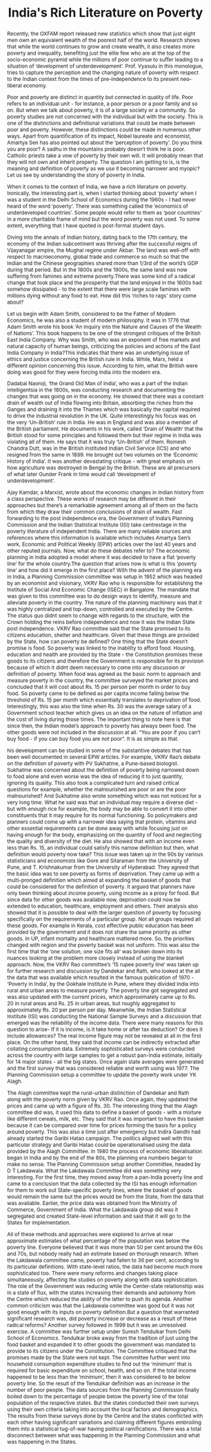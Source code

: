 ---
layout: rip-layout
bg-url: /img/background-project13.png
permalink: /research/tri
year: 2014
authors: Prof. Vinod Vyasulu
title: The emergence of slums - A contemporary view on simulation models.
journal:  
title: India's Rich Literature on Poverty


abstract: Recently, the OXFAM report released new statistics which show that just eight men own an equivalent wealth of the poorest half of the world.  Research shows that while the world continues to grow and create wealth, it also creates more poverty and inequality, benefiting just the elite few who are at the top of the socio-economic pyramid while the millions of poor continue to suffer leading to a situation of ‘development of underdevelopment’. Prof. Vyasulu in this monologue, tries to capture the perception and the changing nature of poverty with respect to the Indian context from the times of  pre-independence to its present neo-liberal economy.<p class="simple-content">Poor and poverty are distinct in quantity but connected in quality of life. Poor refers to an individual unit - for instance, a poor person or a poor family and so on. But when we talk about poverty, it is of a large society or a community. So poverty studies are not concerned with the individual but with the society. This is one of the distinctions and definitional variations that could be made between poor and  poverty. However, these distinctions could be made in numerous other ways. Apart from quantification of its impact, Nobel laureate and economist, Amartya Sen has also pointed out about the ‘perception of poverty’. Do you think you are poor? A sadhu in the mountains probably doesn’t think he is poor. Catholic priests take a vow of poverty by their own will. It will probably mean that they will not own and inherit property. The question I am getting to is, is the meaning and definition of poverty as we use it becoming narrower and myopic? Let us see by understanding the story of poverty in India. </p><p class="simple-content">When it comes to the context of India, we have a rich literature on poverty. Ironically, the interesting part is, when I started thinking about ‘poverty’ when I was a student in the Delhi School of Economics during the 1960s - I had never heard of the word ‘poverty’. There was something called the ‘economics of underdeveloped countries’. Some people would refer to them as ‘poor countries’ in a more charitable frame of mind but the word poverty was not used. To some extent, everything that I have quoted is post-formal student days.</p><p class="simple-content">Diving into the annals of Indian history, dating back to the 17th century, the economy of the Indian subcontinent was thriving after the successful reigns of Vijayanagar empire, the Mughal regime under Akbar. The land was well-off with respect to macroeconomy, global trade and commerce so much so that the Indian and the Chinese geographies shared more than 1/3rd of the world’s GDP during that period. But in the 1800s and the 1900s, the same land was now suffering from famines and extreme poverty.There was some kind of a radical change that took place and the prosperity that the land enjoyed in the 1600s had somehow dissipated - to the extent that there were large scale famines with millions dying without any food to eat. How did this ‘riches to rags’ story come about? </p><p class="simple-content">Let us begin with Adam Smith, considered to be the Father of Modern Economics, he was also a student of modern philosophy. It was in 1776 that Adam Smith wrote his book ‘An Inquiry into the Nature and Causes of the Wealth of Nations’. This book happens to be one of the  strongest critiques of the British East India Company. Why was Smith, who was an exponent of free markets and natural capacity of human beings, criticizing the policies and actions of the East India Company in India?This indicates that there was an underlying issue of ethics and justice concerning the British rule in India. While, Marx, held a different opinion concerning this issue. According to him, what the British were doing was good for they were forcing India into the modern era.</p><p class="simple-content">Dadabai Naoroji, ‘the Grand Old Man of India’, who was a part of the Indian intelligentsia in the 1800s, was conducting research and documenting the changes that was going on in the economy. He showed that there was a constant drain of wealth out of India flowing into Britain, absorbing the riches from the Ganges and draining it into the Thames which was basically the capital required to drive the industrial revolution in the UK. Quite interestingly his focus was on the very ‘Un-British’ rule in India. He was in England and was also a member of the British parliament. He documents in his work, called ‘Drain of Wealth’ that the British stood for some principles and followed them but their regime in India was violating all of them. He says that it was truly ‘Un-British’ of them. Romesh Chandra Dutt, was in the British instituted Indian Civil Service (ICS) and who resigned from the same in 1899. He brought out two volumes on the ‘Economic History of India’. It was another devastating critique - with great emphasis on how agriculture was destroyed in Bengal by the British. These are all precursors of what later Gunder Frank in time would call ‘development of underdevelopment’.</p><p class="simple-content">Ajay Kamdar, a Marxist, wrote about the economic changes in Indian history from a class perspective. These works of research may be different in their approaches but there’s a remarkable agreement among all of them on the facts from which they draw their common conclusions of drain of wealth. Fast forwarding to the post independence era, the Government of India’s Planning Commission and the Indian Statistical Institute (ISI) take centrestage in the poverty literature of independent India. There are many reliable sources and references where this information is available which includes Amartya Sen’s work,  Economic and Political Weekly (EPW) articles over the last 40 years and other reputed journals. Now, what do these debates refer to? The economic planning in India adopted a model where it was decided to have a flat ‘poverty line’ for the whole country.The question that arises now is what is this ‘poverty line’ and how did it emerge in the first place? With the advent of the planning era in India,  a Planning Commission committee was setup in 1952 which was headed by an economist and visionary, VKRV Rao who is responsible for establishing the Institute of Social And Economic Change (ISEC) in Bangalore. The mandate that was given to this committee was to do design ways to identify, measure and alleviate poverty in the country.  The nature of the planning machinery was that it was highly centralized and top-down, controlled and executed by the Centre. The status quo didnt seem to change with regards to the structure, with the Crown holding the reins before independence and now it was the Indian State post independence. VKRV Rao committee said that the State promised to its citizens education, shelter and healthcare. Given that these things are provided by the State, how can poverty be defined? One thing that the State doesn’t promise is food. So poverty was linked to the inability to afford food. Housing, education and health are provided by the State - the Constitution promises these goods to its citizens and therefore the Government is responsible for its provision because of which it didnt deem necessary to come into any discussion or definition of poverty. When food was agreed as the basic norm to approach and measure poverty in the country, the committee surveyed the market prices and concluded that it will cost about Rs. 15 per person per month in order to buy food. So poverty came to be defined as per capita income falling below the threshold of Rs. 15 per month which essentially translates to deprivation of food. Interestingly, this was also the time when Rs. 30 was the average salary of a Government school teacher which gives us an idea on the nature of inflation and the cost of living during those times. The important thing to note here  is that since then, the  Indian model’s approach to poverty has always been food. The other goods were not included in the discussion at all. “You are poor if you can’t buy food - if you can buy food you are not poor”. It is as simple as that.</p><p class="simple-content">his development can be studied in some of the substantive debates that has been well documented in several EPW articles. For example, VKRV Rao’s debate on the definition of poverty with PV Sukhatme,  a Pune-based biologist. Sukhatme was concerned about the definition of poverty being narrowed down to food alone and even worse was the idea of reducing it to just quantity, ignoring its quality. This also took a complicated turn and raised critical questions for example, whether the malnourished are poor or are the poor malnourished? And Sukhatme also wrote something which was not noticed for a very long time. What he said was that an individual may require a diverse diet - but with enough rice for example, the body may be able to convert it into other constituents that it may require for its normal functioning. So policymakers and planners could come up with a narrower idea saying that protein, vitamins and other essential requirements can be done away with while focusing just on having enough for the body, emphasizing on the quantity of food and neglecting the quality and diversity of the diet. He also showed that with an income even less than Rs. 15, an individual could satisfy this narrow definition but then, what definition would poverty now take? This issue was taken up in the 90s by various statisticians and economists like Gore and Sitaraman from the University of Pune, and T. Krishnakumar from the University of Hyderabad. They agreed that the basic idea was to see poverty as forms of deprivation. They came up with a multi-pronged definition which aimed at expanding the basket of goods that could be considered for the definition of poverty. It argued that planners have only been thinking about income poverty, using income as a proxy for food. But since data for other goods was available now, deprivation could now be extended to education, healthcare, employment and others. Their analysis also showed that it is possible to deal with the larger question of poverty by focusing specifically on the requirements of a particular group. Not all groups required all these goods. For example in Kerala, cost effective public education has been provided by the government and it does not share the same priority as other goods. In UP, infant mortality and healthcare mattered more. So, the priorities changed with region and the poverty basket was not uniform. This was also the first time that the ‘one solution, one size fits all’ was broken down into its nuances looking at the problem more closely instead of using the blanket approach. Now, the VKRV Rao committee’s ‘15 rupee poverty line’ was taken up for further research and discussion by Dandekar and Rath, who looked at the all the data that was available which resulted in the famous publication of 1970 - ‘Poverty in India’, by the  Gokhale Institute in Pune, where they divided India into rural and urban areas to measure poverty. The poverty line got segregated and was also updated with the current prices, which approximately came up to Rs. 20 in rural areas and Rs. 25 in urban areas, but roughly aggregated to approximately Rs. 20 per person per day. Meanwhile, the Indian Statistical Institute (ISI) was conducting the National Sample Surveys and a discussion that emerged was the reliability of the income data. There were many reasons for this question to arise- If it is income, is it take home or after tax deduction? Or does it include allowances? The real income figure may not be revealed at all in the first place. On the other hand, they said that income can be indirectly extracted after collating consumption data.  Extremely sophisticated surveys were conducted across the country with large samples to get a robust pan-India estimate, initially for 14 major states - all the big states. Once again state averages were generated  and the first survey that was considered reliable and worth using was 1977. The Planning Commission setup a committee to update the poverty work under YK Alagh.</p><p class="simple-content">The Alagh committee kept the rural-urban distinction of Dandekar and Rath along with the poverty norm given by VKRV Rao. Once again, they updated the prices and came up with a figure of Rs. 30. The interesting thing that the Alagh committee did was, it used this data to define a basket of goods - with a mixture like different cereals, milk, etc. They said that it was important to have this basket because it can be compared over time for prices forming the basis for a policy around poverty. This was also a time just after emergency but Indira Gandhi had already started the Garibi Hatao campaign. The politics aligned well with this particular strategy and Garibi Hatao could be operationalised using the data provided by the Alagh Committee. In 1980 the process of economic liberalisation began in India and by the end of the 80s, the planning era numbers began to make no sense. The Planning Commission setup another Committee, headed by D T Lakdawala. What the Lakdawala Committee did was something very interesting. For the first time, they moved away from a pan-India poverty line and came to a conclusion that the data collected by the ISI has enough information for them to work out State-specific poverty lines, where the basket of goods would remain the same but the prices would be from the State, from the data that was available. Earlier, the price data was obtained from the Ministry of Commerce, Government of India. What the Lakdawala group did was it segregated and created State-level information and said that it will go to the States for implementation.</p><p class="simple-content">All of these methods and approaches were explored to arrive at near approximate estimates of what percentage of the population was below the poverty line. Everyone believed that it was more than 50 per cent around the 60s and 70s, but nobody really had an estimate based on thorough research. When the Lakdawala committee came, poverty had fallen to 36 per cent, according to its particular definitions. With state-level ratios, the data had become much more sophisticated too. There were many reforms and changes taking place simultaneously, affecting the studies on poverty along with data sophistication. The role of the Government was reducing while the Center-state relationship was in a state of flux, with the states increasing their demands and autonomy from the Centre which reduced the ability of the latter to push its agenda. Another common criticism was that the Lakdawala committee was good but it was not good enough with its inputs on poverty definition.But a question that warranted significant research was, did poverty increase or decrease as a result of these radical reforms? Another survey followed in 1999 but it was an unresolved exercise. A committee was further setup under Suresh Tendulkar from Delhi School of Economics. Tendulkar broke away from the tradition of just using the food basket and expanded it to other goods the government was mandated to provide to its citizens under the Constitution. The Committee critiqued that the promises made by the State were not kept. The committee further went into household consumption expenditure studies to find out the ‘minimum’ that is required for basic expenditure on school, health, and so on. If the total income happened to be less than the ‘minimum’, then it was considered to be below poverty line. So the result of the Tendulkar definition was an increase in the number of poor people. The data sources from the Planning Commission finally boiled down to the percentage of people below the poverty line of the total population of the respective states. But the states conducted their own surveys using their own criteria taking into account the local factors and demographics. The results from these surveys done by the Centre and the states conflicted with each other having significant variations and claiming different figures embroiling them into a statistical tug-of-war having political ramifications. There was a total disconnect between what was happening in the Planning Commission and what was happening in the States.</p>
bibtex: <p class="simple-content">And many states showed improvements in poverty reduction not necessarily by the consumption expenditure survey, but by using other indicators. NL Joda, who later became an economist for the World Bank, did a lot of surveys largely in Rajasthan but the general findings perhaps applies to other states too. He said that the focus has been far too much on consumption at the time of survey. Over a period of time, many households build up assets that enables access to bank loans and other services. And therefore these households are income poor but not in absolute poverty. The definition of poverty started becoming sophisticated and more nuanced with the kind of discussions that were taking place introducing new ideas and concepts.</p><p class="simple-content">But the story of poverty saw another twist and now religion entered into the discussion making it communal. People and other religious institutions started looking at specific regions where there was a rapid reduction in poverty such as Kerala, Tamil Nadu, parts of Andhra Pradesh to name a few. The Christian Missionaries were accused of using poverty alleviation and charity as an excuse for mass religious conversions. This also attracted the RSS and other religious organizations into this debate, heating up the political atmosphere in the country. These Missionaries succeeded in organising the Dalit community and over a period, many Dalits got converted into Christians. But the Dalits were entitled to reservations under the reservation policy and because Christianity has no caste distinction, they would lose all their entitlements post conversion. But the Dalits came up with a justification that although religion can be changed, caste cannot which still enables them to retain their entitlements which became highly politicised. Where do we go from here? Studies by ISI, Vaidyanathan and Bhattaycharya, a whole series of poverty studies beginning from the 70s. Although there were differences in estimates, all of them agreed that there was a decline in poverty. Some would say that it began with 45 per cent and came down to 39 per cent. Some would say that it began with 36 per cent and came down to 34 per cent with the Planning Commission coming up with its own figures. The Planning Commission took the YK Alagh poverty line that was originally declared as Rs. 39 in 1979 which got converted to Rs. 42 in 1981 citing inflation as the reason, reducing the whole discussion on poverty to just money income. In the meantime, the society was also changing. Firstly, the prices of the individual commodities in the basket were varying at different rates. Secondly, the food habits and the diet also changed. New commodities were introduced into the food basket, for example the average consumption of eggs increased across the country. The consumption of milk, cheese and other dairy products which were not there in the original basket, were now added to the food basket. So what do the Planning Commission numbers mean? They have a number, a number that is not corresponding to nutrition, not corresponding to State realities, then what is this number? Well, some interesting work was done on this too. The survey that the Indian Statistical Institute conducted had two parts - Part 1 is what has been described until now. But in Part 2, the same samples and the households were asked what they actually ate and how much they ate. There was actual data across time at five year intervals of what they ate.  There was another researcher called Utsa Patnaik from JNU, and she took the norm of 2400 Kcal as given by the ILO and said that Indians are no different from  the rest of the world, and if that is the minimum requirement, the same applies to India as well. She looked at this data and published her findings. The National Institute of Nutrition in Hyderabad used the second part of the data to talk about the nutrition status of the Indian population. Thus began the discussion on the quality of the food basket which had been neglected by the political dispensation until now. </p><p class="simple-content">An interesting exercise was done by BP Vani and others from ISEC on this issue. She took the 1993 data and corroborated with the actual diet of the people based on their response, in the process converting their food consumption into a kilo-calorie number. Vani looked at this particular ratio and concluded from her studies that the poverty line calculated for India was below the poverty line estimated using the WHO’s basic norms which set off another political furore drawing the nutritionists and food experts into the discussion. They said that 2400 Kcal is for a man in a village doing hard manual labour every day. It will differ in an urban setting and calorie requirements are bound to change with change in lifestyles, region and nature of work. They also came up with a converse proposition that if such kind of a calorie diet was maintained for an urban lifestyle, people would suffer from obesity, which can be described as poverty of another kind.</p><p class="simple-content">Further, Vani then looked into the 2005 data and tried to find out the calorie equivalent of the money value assigned to the food basket using actual food consumption data. The study resulted in an interesting finding concluding that the calorie equivalent turns out to be 1800 Kcal and not 2400 Kcal. Many nutritionists agreed that 1800 Kcal is not bad and is fairly healthy as long as it is maintained in the regular diet. We don’t quite know where to go with this. The debate continued with all its technicalities.  Questions arose on the various methods adopted to use expenditure as a proxy for food but the most important question was how does one deal with real data? Do rich people buy more food because of higher level of income expenditure? Here comes the Engel curve analysis, which postulates that as income increases, the proportion of income spent on food decreases and there’s some empirical stability to this relationship. The Engel curve analysis holds true for expenditure and validates this argument. </p><p class="simple-content">When the Indian Statistical Institute conducted these surveys, a number of pilot surveys were done to try and capture the reliability of responses. But the reasoning was, if someone asked you - what was the food you had last week? And last month? How much did you spend on your shoes? After a series of analysis, they found that the most reliable answers were coming within a timeline of one month. But what happened in the 1999 survey of NSSO is they changed the time metric. They changed the base from ‘last month’ to ‘last year’. Now questions arose whether people will actually remember and produce accurate data with the year as the base. But the ‘one year’ metric proves to be more stable which provided a trade-off for the policymakers and statisticians to choose last month or  last year as the base. </p><p class="simple-content">The standard surveys were done using one month as the base, therefore they could be compared. The 1999 survey changed the metric and rendered the available data useless. Even though there was a lot of data, but it couldn’t be used. And the 1999 survey was 7-8 years after the economic reforms of 1991 an important landmark in India’s economic history,  which actually claimed that poverty levels had dropped. But the data was contaminated because of this change making the results dilemmatic and inconclusive.The 2005 survey went back to ‘last month’ as its base. The World Bank then introduced what they called the ‘mixed reference period’ which was capable of considering multiple bases and giving the most reliable results according to them. But so far, the NSSO  has done nothing about it. Before I conclude, what I want to talk about is the result of all this poverty research and the course ahead. Last year, the Nobel for economics went to Angus Deaton who has been working on poverty studies. The citation was for three different strands of research which proves to be significant for the measurement of poverty and in showing a direction for future research on the same. The first was the consumption patterns in the UK. Earlier the theory of consumption had largely been abstract. But he found the data and firmed it up, added important questions and made it more robust making it possible for more people to use functions to predict and detect the trend. He made the data more useful and usable for others to apply in different contexts.  But his major contribution was the work using NSSO data on poverty in the Indian context  using various indices. </p><p class="simple-content">Indices remind me of another important contribution from another economist.It was Amartya Sen who came up with what is now called the Sen index. The Sen index gives us information about the ‘depth of poverty’. If x per cent are poor and are below the average (poverty line), then the Sen index tells us how deep below the average - on the assumption that if you are very far below the poverty line, you are very poor.  The Sen index raised many interesting questions and lead to further research. Now, many statisticians and researchers wanted to know how many are at which level of poverty?  Sen did this work a long time ago and  half a dozen other Indian economists also worked on it. But their work was on the surveys of 1979, 1980s and the 90s restricting the research to old data. But Angus Deaton’s work was on the 1995 and 2005 surveys involving all the sophisticated indices and tools using the latest data. His research says that poverty is linked to nutrition, to education etc. for which his work gets cited. He too worked as a consultant with the World Bank. He took the schedules of the Indian Statistical Institute and used it in 30 - 40 different countries. Poverty studies became a kind of an epidemic spreading its influence all over the world. The latest addition to this enormous literature is Angus Deaton’s contribution. The prize was merited because empirical work was recognised for the first time. But I also think that the entire work of collection of data over such a long period of time and some 30-40 countries that ISI was involved in should have been shared. It is another side of the story of the rich literature on poverty.</p><p class="simple-content">Now, what’s the goal? Acche din?...There’s a Kishore Kumar song - Aa chal ke tujhe men le ke chalun. It sort of defines what the situation is at the moment. But how do we get there? This is Research in Play - there’s another Kishore Kumar song - Eena meena dika. That’s the strategy. Meanwhile, there’s a lot of skepticism on the policy change because earlier it was aimed at poverty eradication. Today, we talk about poverty alleviation. In other words, it is a submission that poverty is inevitable and it will be there but the goal is to make it less with time. My friend Krishnakumar used to say that this is the correct thing because if we eradicate poverty, all economists would lose their jobs. Indira Gandhi called it Garibi hatao which translates to ‘eradicate poverty’. But if we closely look at the data and interpret it now, we can actually say that the policy was Amiri bachao. Marx in his theories talks about how the anti-thesis gets manifested from its thesis during the course of its time. </p><p class="simple-content">There is now credible data from Thomas Piketty’s work, ‘Capital in the 21st Century’ which focuses on the creation and the rise of inequality. Piketty and Abhijit Banerjee wrote a paper which shows that  the pattern seen in Piketty’s book across so many countries, including India, from 1980 to 1999 is that inequality sharply increased after 1980 using categories like top 10 per cent, top 5 per cent and top 0.1 per cent of the income and wealth distribution. The paper was extremely influential, because after that, from the year 2000 onwards, the Government of India stopped publishing that data which was called All India Income statistics. The pointers from this year’s budget is the same as before. It is teetering a bit here and there, but if we listen to the speech carefully without looking at the TV screen, we could easily mistaken it for a Finance Minister from the Congress. Basically, it is the same thing with a few tweaks here and there, without many changes. It is like playing with Tweedledum and Tweedledee.</p><p class="simple-content">As far as this situation is concerned, I will summarise by saying that yes, absolute poverty has declined, with evidence from studies and data. The number of poor across the States, including the poor and backward States has declined compared to 30 years ago. But this is a country where numbers can be tricky. When India became independent, the total population was about 300 million. Today the population who are poor is about 300 million. It is small if we compare it with today’s total population of 1.2 billion looking just at the numbers. But if we closely look and introspect, this same number, 300 million is the total population of India of 1947 that is still poor, which makes it look huge. This is a country where numbers can be large and percentages can be deceptive. Should we take heart at the fact that the percentage has come down, or should we look at other issues  like life expectancy, nutrition, literacy and so on?</p><p class="simple-content">Finally I would like to end by sharing some words of wisdom from Danny Kaye -</p><p class="simple-content">“Now some of you children may be very surprised to hear that the symphony is not only music, but that it always tells a story. Which has a beginning, a middle, and an end. </p><p class="simple-content">Except for the unfinished symphony, which has a beginning….”</p>
img1: /img/tri.png

ide: tri
categories: rip
tag: simulation
---